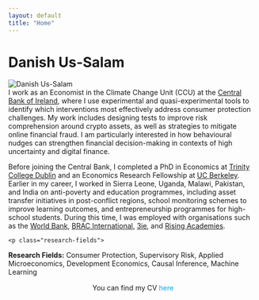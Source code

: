 ```yaml
---
layout: default
title: "Home"
---
```


<h1 class="page-name">Danish Us-Salam</h1>

<div class="about-hero">
  <div class="profile-pic">
    <img src="{{ '/assets/profile4.jpg' | relative_url }}" alt="Danish Us-Salam">
  </div>
  <div class="bio">
I work as an Economist in the Climate Change Unit (CCU) at the <a href="https://www.centralbank.ie/" target="_blank" rel="noopener noreferrer">Central Bank of Ireland</a>, where I use experimental and quasi-experimental tools to identify which interventions most effectively address consumer protection challenges. My work includes designing tests to improve risk comprehension around crypto assets, as well as strategies to mitigate online financial fraud. I am particularly interested in how behavioural nudges can strengthen financial decision-making in contexts of high uncertainty and digital finance.

<p>  
</p>   
Before joining the Central Bank, I completed a PhD in Economics at <a href="https://www.tcd.ie/" target="_blank" rel="noopener noreferrer">Trinity College Dublin</a>  and an Economics Research Fellowship at <a href="https://www.berkeley.edu/" target="_blank" rel="noopener noreferrer">UC Berkeley</a>. Earlier in my career, I worked in Sierra Leone, Uganda, Malawi, Pakistan, and India on anti-poverty and education programmes, including asset transfer initiatives in post-conflict regions, school monitoring schemes to improve learning outcomes, and entrepreneurship programmes for high-school students. During this time, I was employed with organisations such as the 
<a href="https://www.worldbank.org" target="_blank" rel="noopener noreferrer">World Bank</a>, 
<a href="https://www.bracinternational.nl" target="_blank" rel="noopener noreferrer">BRAC International</a>, 
<a href="https://www.3ieimpact.org" target="_blank" rel="noopener noreferrer">3ie</a>, and 
<a href="https://www.risingacademies.com" target="_blank" rel="noopener noreferrer">Rising Academies</a>.

  
    <p class="research-fields">
  <strong>Research Fields:</strong> Consumer Protection, Supervisory Risk, Applied Microeconomics, Development Economics, Causal Inference, Machine Learning
</p>

<div class="cv-and-icons" style="text-align:center; margin-top:15px;">
  <p style="margin-bottom:10px;">
    You can find my CV 
    <a href="{{ '/assets/Danish_CV.pdf' | relative_url }}" 
       target="_blank" 
       rel="noopener noreferrer" 
       style="color:#0ea5e9; text-decoration:none;">
       here
    </a>
  </p>

  <p>
    <!-- Email -->
    <a href="mailto:ussalamd@tcd.ie" target="_blank" rel="noopener noreferrer" aria-label="Email">
      <i class="fa-solid fa-envelope fa-lg"></i>
    </a>
    <!-- Google Scholar -->
    <a href="https://scholar.google.com/citations?user=NbSatAYAAAAJ&hl=en" target="_blank" rel="noopener noreferrer" aria-label="Google Scholar">
      <i class="fa-solid fa-graduation-cap fa-lg"></i>
    </a>
    <!-- LinkedIn -->
    <a href="https://www.linkedin.com/in/danishussalam/" target="_blank" rel="noopener noreferrer" aria-label="LinkedIn">
      <i class="fa-brands fa-linkedin fa-lg"></i>
    </a>
    <!-- Twitter/X -->
    <a href="https://x.com/DanishUsSalam2" target="_blank" rel="noopener noreferrer" aria-label="Twitter/X">
      <i class="fa-brands fa-x-twitter fa-lg"></i>
    </a>
  </p>
</div>



